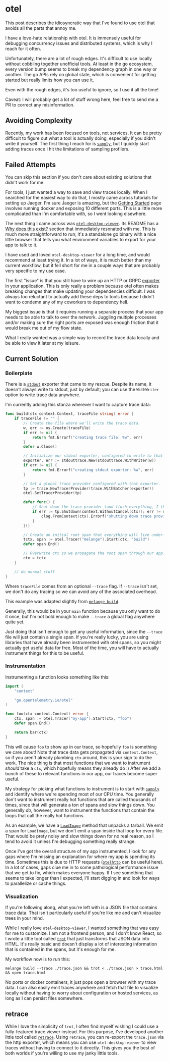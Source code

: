 # otel

This post describes the idiosyncratic way that I've found to use otel that avoids all the parts that annoy me.

I have a love-hate relationship with otel.
It is immensely useful for debugging concurrency issues and distributed systems, which is why I reach for it often.

Unfortunately, there are a lot of rough edges.
It's difficult to use locally without cobbling together unofficial tools.
At least in the go ecosystem, every version bump seems to break my dependency graph in one way or another.
The go APIs rely on global state, which is convenient for getting started but really limits how you can use it.

Even with the rough edges, it's too useful to ignore, so I use it all the time!

Caveat: I will probably get a lot of stuff wrong here, feel free to send me a PR to correct any misinformation.

## Avoiding Complexity

Recently, my work has been focused on tools, not services.
It can be pretty difficult to figure out what a tool is actually doing, especially if you didn't write it yourself.
The first thing I reach for is [`samply`](./samply.md), but I quickly start adding traces once I hit the limitations of sampling profilers.

## Failed Attempts

You can skip this section if you don't care about existing solutions that didn't work for me.

For tools, I just wanted a way to save and view traces locally.
When I searched for the easiest way to do that, I mostly came across tutorials for setting up Jaeger.
I'm sure Jaeger is amazing, but the [Getting Started](https://www.jaegertracing.io/docs/1.54/getting-started/) page involves running docker and exposing 10 different ports.
This is a little more complicated than I'm comfortable with, so I went looking elsewhere.

The next thing I came across was [`otel-desktop-viewer`](https://github.com/CtrlSpice/otel-desktop-viewer).
Its README has a [Why does this exist?](https://github.com/CtrlSpice/otel-desktop-viewer?tab=readme-ov-file#why-does-this-exist) section that immediately resonated with me.
This is much more straightforward to run; it's a standalone go binary with a nice little browser that tells you what environment variables to export for your app to talk to it.

I have used and loved `otel-desktop-viewer` for a long time, and would recommend at least trying it.
In a lot of ways, it is much better than my current workflow, but it fell short for me in a couple ways that are probably very specific to my use case.

The first "issue" is that you still have to wire up an HTTP or GRPC [exporter](https://opentelemetry.io/docs/languages/go/exporters/) in your application.
This is only really a problem because otel often makes breaking changes that make updating your dependencies difficult.
I was always too reluctant to actually add these deps to tools because I didn't want to condemn any of my coworkers to dependency hell.

My biggest issue is that it requires running a separate process that your app needs to be able to talk to over the network.
Juggling multiple processes and/or making sure the right ports are exposed was enough friction that it would break me out of my flow state.

What I really wanted was a simple way to record the trace data locally and be able to view it later at my leisure.

## Current Solution

### Boilerplate

There is a [`stdout`](https://pkg.go.dev/go.opentelemetry.io/otel/exporters/stdout/stdouttrace) exporter that came to my rescue.
Despite its name, it doesn't always write to stdout, just by default; you can use the `WithWriter` option to write trace data anywhere.

I'm currently adding this stanza wherever I want to capture trace data:

```go
func build(ctx context.Context, traceFile string) error {
    if traceFile != "" {
        // Create the file where we'll write the trace data.
	    w, err := os.Create(traceFile)
	    if err != nil {
		    return fmt.Errorf("creating trace file: %w", err)
	    }
	    defer w.Close()

	    // Initialize our stdout exporter, configured to write to that file.
	    exporter, err := stdouttrace.New(stdouttrace.WithWriter(w))
	    if err != nil {
		    return fmt.Errorf("creating stdout exporter: %w", err)
	    }

	    // Set a global trace provider configured with that exporter.
	    tp := trace.NewTracerProvider(trace.WithBatcher(exporter))
	    otel.SetTracerProvider(tp)

	    defer func() {
	        // Shut down the trace provider (and flush everything, I think?).
		    if err := tp.Shutdown(context.WithoutCancel(ctx)); err != nil {
			    clog.FromContext(ctx).Errorf("shutting down trace provider: %v", err)
		    }
	    }()

        // Create an initial root span that everything will live under.
	    tctx, span := otel.Tracer("melange").Start(ctx, "build")
	    defer span.End()

	    // Overwrite ctx so we propagate the root span through our app.
	    ctx = tctx
    }

    // do normal stuff
}

```

Where `traceFile` comes from an optional `--trace` flag.
If `--trace` isn't set, we don't do any tracing so we can avoid any of the associated overhead.

This example was adapted slightly from [`melange build`](https://github.com/chainguard-dev/melange/blob/0eb18bd438fdd0327060e41cf65bdb59f5ceaf36/pkg/cli/build.go#L89-L111).

Generally, this would be in your `main` function because you only want to do it once, but I'm not bold enough to make `--trace` a global flag anywhere quite yet.

Just doing that isn't enough to get any useful information, since the `--trace` file will just contain a single span.
If you're really lucky, you are using libraries that have already been instrumented with otel spans, so you might actually get useful data for free.
Most of the time, you will have to actually instrument things for this to be useful.

### Instrumentation

Instrumenting a function looks something like this:

```go
import (
    "context"

    "go.opentelemetry.io/otel"
)

func foo(ctx context.Context) error {
    ctx, span := otel.Tracer("my-app").Start(ctx, "foo")
    defer span.End()

    return bar(ctx)
}
```

This will cause `foo` to show up in our trace, so hopefully `foo` is something we care about!
Note that trace data gets propagated via `context.Context`, so if you aren't already plumbing `ctx` around, this is your sign to do the work.
The nice thing is that most functions that we want to instrument _should_ take a `ctx`, which hopefully means they already do :)
After we add a bunch of these to relevant functions in our app, our traces become super useful.

My strategy for picking what functions to instrument is to start with [`samply`](./samply.md) and identify where we're spending most of our CPU time.
You generally don't want to instrument really hot functions that are called thousands of times, since that will generate a ton of spans and slow things down.
You generally _do_, however, want to instrument the functions that contain the loops that call the really hot functions.

As an example, we have a [`LoadImage`](https://github.com/chainguard-dev/melange/blob/0eb18bd438fdd0327060e41cf65bdb59f5ceaf36/pkg/container/bubblewrap_runner.go#L173-L174) method that unpacks a tarball.
We emit a span for `LoadImage`, but we don't emit a span inside that loop for every file.
That would be prety noisy and slow things down for no real reason, so I tend to avoid it unless I'm debugging something really strange.

Once I've got the overall structure of my app instrumented, I look for any gaps where I'm missing an explanation for where my app is spending its time.
Sometimes this is due to HTTP requests ([`otelhttp`](https://pkg.go.dev/go.opentelemetry.io/contrib/instrumentation/net/http/otelhttp) can be useful here).
In a lot of cases, gaps clue me in to some pathological performance issue that we get to fix, which makes everyone happy.
If I see something that seems to take longer than I expected, I'll start digging in and look for ways to parallelize or cache things.

### Visualization

If you're following along, what you're left with is a JSON file that contains trace data.
That isn't particularly useful if you're like me and can't visualize trees in your mind.

While I really love `otel-desktop-viewer`, I wanted something that was easy for me to customize.
I am not a frontend person, and I don't know React, so I wrote a little tool called [`trot`](https://github.com/jonjohnsonjr/trot) that just transforms that JSON data into HTML.
It's really basic and doesn't display a lot of interesting information that is contained in the spans, but it's enough for me.

My workflow now is to run this:

```
melange build --trace ./trace.json && trot < ./trace.json > trace.html && open trace.html
```

No ports or docker containers, it just pops open a browser with my trace data.
I can also easily emit traces anywhere and fetch that file to visualize locally without having to worry about configuration or hosted services, as long as I can persist files somewhere.

## retrace

While I love the simplicity of `trot`, I often find myself wishing I could use a fully-featured trace viewer instead.
For this purpose, I've developed another little tool called [`retrace`](https://github.com/jonjohnsonjr/retrace).
Using `retrace`, you can re-export the `trace.json` via the http exporter, which means you can use `otel-desktop-viewer` to view traces without having to connect to it directly.
This gives you the best of both worlds if you're willing to use my janky little tools.
